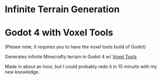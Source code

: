 # Infinite Terrain Generation
# Godot 4 with Voxel Tools
(Please note, it requires you to have the voxel tools build of Godot)

Generates infinite Minecrafty terrain in Godot 4 w/ [Voxel Tools](https://voxel-tools.readthedocs.io/en/latest/)

Made in about an hour, but I could probably redo it in 15 minuits with my new knowledge.

